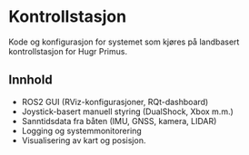 # Kontrollstasjon

Kode og konfigurasjon for systemet som kjøres på landbasert kontrollstasjon for Hugr Primus.

## Innhold
- ROS2 GUI (RViz-konfigurasjoner, RQt-dashboard)
- Joystick-basert manuell styring (DualShock, Xbox m.m.)
- Sanntidsdata fra båten (IMU, GNSS, kamera, LIDAR)
- Logging og systemmonitorering
- Visualisering av kart og posisjon.
